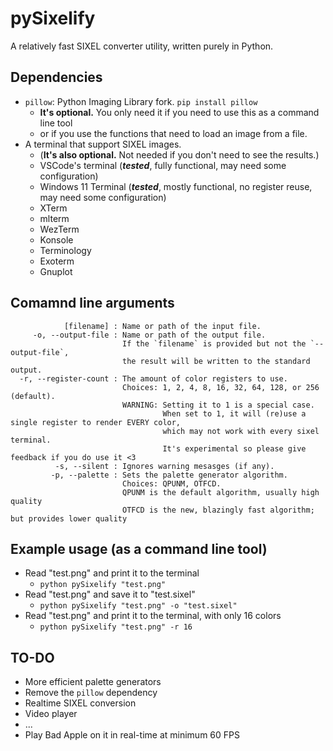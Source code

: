 # pySixelify
A relatively fast SIXEL converter utility, written purely in Python.

## Dependencies
* `pillow`: Python Imaging Library fork. `pip install pillow`
  * **It's optional.** You only need it if you need to use this as a command line tool
  * or if you use the functions that need to load an image from a file.
* A terminal that support SIXEL images.
  * (**It's also optional.** Not needed if you don't need to see the results.)
  * VSCode's terminal (***tested***, fully functional, may need some configuration)
  * Windows 11 Terminal (***tested***, mostly functional, no register reuse, may need some configuration)
  * XTerm
  * mlterm
  * WezTerm
  * Konsole
  * Terminology
  * Exoterm
  * Gnuplot
  

## Comamnd line arguments
```
            [filename] : Name or path of the input file.
     -o, --output-file : Name or path of the output file.
                         If the `filename` is provided but not the `--output-file`,
                         the result will be written to the standard output.
  -r, --register-count : The amount of color registers to use.
                         Choices: 1, 2, 4, 8, 16, 32, 64, 128, or 256 (default).
                         WARNING: Setting it to 1 is a special case.
                                  When set to 1, it will (re)use a single register to render EVERY color,
                                  which may not work with every sixel terminal.
                                  It's experimental so please give feedback if you do use it <3
          -s, --silent : Ignores warning mesasges (if any).
         -p, --palette : Sets the palette generator algorithm.
                         Choices: QPUNM, OTFCD.
                         QPUNM is the default algorithm, usually high quality
                         OTFCD is the new, blazingly fast algorithm; but provides lower quality
```

## Example usage (as a command line tool)
* Read "test.png" and print it to the terminal
  * `python pySixelify "test.png"`
* Read "test.png" and save it to "test.sixel"
  * `python pySixelify "test.png" -o "test.sixel"`
* Read "test.png" and print it to the terminal, with only 16 colors
  * `python pySixelify "test.png" -r 16`

## TO-DO
* More efficient palette generators
* Remove the `pillow` dependency
* Realtime SIXEL conversion
* Video player
* ...
* Play Bad Apple on it in real-time at minimum 60 FPS
